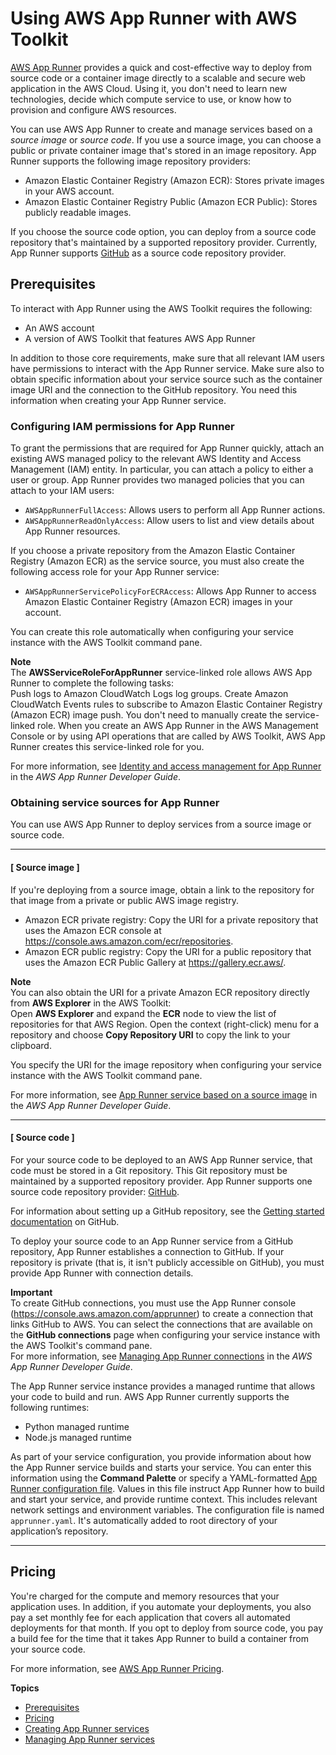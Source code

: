 # Using AWS App Runner with AWS Toolkit<a name="using-apprunner"></a>

[AWS App Runner](https://docs.aws.amazon.com/apprunner/latest/dg/what-is-apprunner.html) provides a quick and cost\-effective way to deploy from source code or a container image directly to a scalable and secure web application in the AWS Cloud\. Using it, you don't need to learn new technologies, decide which compute service to use, or know how to provision and configure AWS resources\.

You can use AWS App Runner to create and manage services based on a *source image* or *source code*\. If you use a source image, you can choose a public or private container image that's stored in an image repository\. App Runner supports the following image repository providers:
+ Amazon Elastic Container Registry \(Amazon ECR\): Stores private images in your AWS account\.
+ Amazon Elastic Container Registry Public \(Amazon ECR Public\): Stores publicly readable images\.

If you choose the source code option, you can deploy from a source code repository that's maintained by a supported repository provider\. Currently, App Runner supports [GitHub](https://github.com/) as a source code repository provider\.

## Prerequisites<a name="apprunner-prereqs"></a>

To interact with App Runner using the AWS Toolkit requires the following:
+ An AWS account
+ A version of AWS Toolkit that features AWS App Runner

In addition to those core requirements, make sure that all relevant IAM users have permissions to interact with the App Runner service\. Make sure also to obtain specific information about your service source such as the container image URI and the connection to the GitHub repository\. You need this information when creating your App Runner service\.

### Configuring IAM permissions for App Runner<a name="app-runner-permissions"></a>

To grant the permissions that are required for App Runner quickly, attach an existing AWS managed policy to the relevant AWS Identity and Access Management \(IAM\) entity\. In particular, you can attach a policy to either a user or group\. App Runner provides two managed policies that you can attach to your IAM users:
+ `AWSAppRunnerFullAccess`: Allows users to perform all App Runner actions\.
+ `AWSAppRunnerReadOnlyAccess`: Allow users to list and view details about App Runner resources\. 

If you choose a private repository from the Amazon Elastic Container Registry \(Amazon ECR\) as the service source, you must also create the following access role for your App Runner service:
+ `AWSAppRunnerServicePolicyForECRAccess`: Allows App Runner to access Amazon Elastic Container Registry \(Amazon ECR\) images in your account\.

You can create this role automatically when configuring your service instance with the AWS Toolkit command pane\.

**Note**  
The **AWSServiceRoleForAppRunner** service\-linked role allows AWS App Runner to complete the following tasks:  
Push logs to Amazon CloudWatch Logs log groups\.
Create Amazon CloudWatch Events rules to subscribe to Amazon Elastic Container Registry \(Amazon ECR\) image push\.
You don't need to manually create the service\-linked role\. When you create an AWS App Runner in the AWS Management Console or by using API operations that are called by AWS Toolkit, AWS App Runner creates this service\-linked role for you\. 

For more information, see [Identity and access management for App Runner](https://docs.aws.amazon.com/apprunner/latest/dg/security-iam.html) in the *AWS App Runner Developer Guide*\.

### Obtaining service sources for App Runner<a name="app-runner-sources"></a>

You can use AWS App Runner to deploy services from a source image or source code\. 

------
#### [ Source image ]

If you're deploying from a source image, obtain a link to the repository for that image from a private or public AWS image registry\. 
+ Amazon ECR private registry: Copy the URI for a private repository that uses the Amazon ECR console at [https://console\.aws\.amazon\.com/ecr/repositories](https://console.aws.amazon.com/ecr/repositories)\. 
+ Amazon ECR public registry: Copy the URI for a public repository that uses the Amazon ECR Public Gallery at [https://gallery\.ecr\.aws/](https://gallery.ecr.aws)\.

**Note**  
You can also obtain the URI for a private Amazon ECR repository directly from **AWS Explorer** in the AWS Toolkit:  
Open **AWS Explorer** and expand the **ECR** node to view the list of repositories for that AWS Region\.
Open the context \(right\-click\) menu for a repository and choose **Copy Repository URI** to copy the link to your clipboard\.

You specify the URI for the image repository when configuring your service instance with the AWS Toolkit command pane\.

For more information, see [App Runner service based on a source image](https://docs.aws.amazon.com/apprunner/latest/dg/service-source-image.html) in the *AWS App Runner Developer Guide*\.

------
#### [ Source code ]

For your source code to be deployed to an AWS App Runner service, that code must be stored in a Git repository\. This Git repository must be maintained by a supported repository provider\. App Runner supports one source code repository provider: [GitHub](https://github.com/)\.

For information about setting up a GitHub repository, see the [Getting started documentation](https://docs.github.com/en/github/getting-started-with-github) on GitHub\.

To deploy your source code to an App Runner service from a GitHub repository, App Runner establishes a connection to GitHub\. If your repository is private \(that is, it isn't publicly accessible on GitHub\), you must provide App Runner with connection details\. 

**Important**  
To create GitHub connections, you must use the App Runner console \([https://console\.aws\.amazon\.com/apprunner](https://console.aws.amazon.com/apprunner)\) to create a connection that links GitHub to AWS\. You can select the connections that are available on the **GitHub connections** page when configuring your service instance with the AWS Toolkit's command pane\.  
For more information, see [Managing App Runner connections](https://docs.aws.amazon.com/apprunner/latest/dg/manage-connections.html) in the *AWS App Runner Developer Guide*\.

The App Runner service instance provides a managed runtime that allows your code to build and run\. AWS App Runner currently supports the following runtimes:
+ Python managed runtime 
+ Node\.js managed runtime

As part of your service configuration, you provide information about how the App Runner service builds and starts your service\. You can enter this information using the **Command Palette** or specify a YAML\-formatted [App Runner configuration file](https://docs.aws.amazon.com/apprunner/latest/dg/config-file.html)\. Values in this file instruct App Runner how to build and start your service, and provide runtime context\. This includes relevant network settings and environment variables\. The configuration file is named `apprunner.yaml`\. It's automatically added to root directory of your application’s repository\.

 

------

## Pricing<a name="app-runner-pricing"></a>

You're charged for the compute and memory resources that your application uses\. In addition, if you automate your deployments, you also pay a set monthly fee for each application that covers all automated deployments for that month\. If you opt to deploy from source code, you pay a build fee for the time that it takes App Runner to build a container from your source code\.

For more information, see [AWS App Runner Pricing](https://aws.amazon.com/apprunner/pricing/)\.

**Topics**
+ [Prerequisites](#apprunner-prereqs)
+ [Pricing](#app-runner-pricing)
+ [Creating App Runner services](creating-service-apprunner.md)
+ [Managing App Runner services](managing-service-apprunner.md)